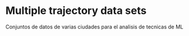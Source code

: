 # Multiple trajectory data sets
 Conjuntos de datos de varias ciudades para el analisis de tecnicas de ML
